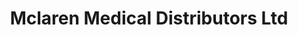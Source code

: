 ---
title: "Mclaren Medical Distributors Ltd"
url: /paraparaumu/mclaren-medical-distributors-ltd/
shop: medical supply
---